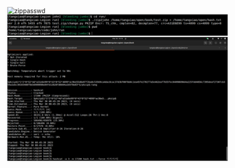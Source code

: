 ![zippasswd](https://github.com/xiaolimaotx/hashcat_use/blob/master/cpu.png)
![zip2john](./zip2john.png)
![hashcat](./hashcat.png)
